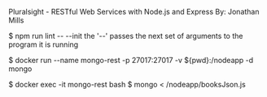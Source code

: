 Pluralsight - RESTful Web Services with Node.js and Express
By: Jonathan Mills


$ npm run lint -- --init
the '--' passes the next set of arguments to the program it is running


$ docker run --name mongo-rest -p 27017:27017 -v ${pwd}:/nodeapp -d mongo

$ docker exec -it mongo-rest bash
$ mongo < /nodeapp/booksJson.js
